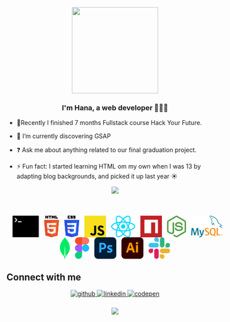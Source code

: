    

<div align="center"><img src="https://media.tenor.com/NqKn2UhXzU0AAAAi/get-greeting-say-hi.gif" align="center" width="200" height="200" /></div>  

### <div align="center">I'm Hana, a web developer 👩‍💻🚀</div>  
  

- 🔭Recently I finished 7 months Fullstack course Hack Your Future.
  

- 🌱 I’m currently discovering GSAP
  

- ❓ Ask me about anything related to our final graduation project.  
  

- ⚡ Fun fact: I started learning HTML om my own when I was 13 by adapting blog backgrounds, and picked it up last year ☀️



<div align="center"><img src="https://github-readme-stats.vercel.app/api?username=hhana1-a&show_icons=true&count_private=true&hide_border=true" align="center" /></div>  


<br/>  
<br/>  

<br/>  
<div style="display: flex; flex-wrap: wrap; gap: 20; justify-content: center;">  &nbsp;&nbsp;&nbsp;
    <img src="./assets/terminal.svg" alt="Terminal" height="50" >&nbsp;&nbsp;&nbsp;
    <img src="./assets/html-5.svg" alt="HTML5" height="50">&nbsp;&nbsp;&nbsp;
    <img src="./assets/css-3.svg" alt="CSS3" height="50" >&nbsp;&nbsp;&nbsp;
    <img src="./assets/javascript.svg" alt="JavaScript" height="50">&nbsp;&nbsp;&nbsp;
    <img src="./assets/react.svg" alt="React" height="50" >&nbsp;&nbsp;&nbsp;
    <img src="./assets/npm-icon.svg" alt="NPM" height="50" >&nbsp;&nbsp;&nbsp;
    <img src="./assets/nodejs-icon.svg" alt="Node.js" height="50" >&nbsp;&nbsp;&nbsp;
    <img src="./assets/mysql.svg" alt="MySQL" height="50" >&nbsp;&nbsp;&nbsp;
    <img src="./assets/mongodb-icon.svg" alt="MongoDB" height="50" >&nbsp;&nbsp;&nbsp;
    <img src="./assets/figma.svg" alt="Figma" height="50">&nbsp;&nbsp;&nbsp;
    <img src="./assets/adobe-photoshop.svg" alt="Photoshop" height="50">&nbsp;&nbsp;&nbsp;
    <img src="./assets/adobe-illustrator.svg" alt="Illustrator" height="50">&nbsp;&nbsp;&nbsp;
    <img src="./assets/slack-icon.svg" alt="Slack" height="50" >&nbsp;&nbsp;&nbsp;
</div>


## Connect with me  
<div align="center">
<a href="https://github.com/hhana1-a" target="_blank">
<img src=https://img.shields.io/badge/github-%2324292e.svg?&style=for-the-badge&logo=github&logoColor=white alt=github style="margin-bottom: 5px;" />
</a>
<a href="https://www.linkedin.com/in/hana-hulic-45816221b" target="_blank">
<img src=https://img.shields.io/badge/linkedin-%231E77B5.svg?&style=for-the-badge&logo=linkedin&logoColor=white alt=linkedin style="margin-bottom: 5px;" />
</a>
<a href="https://codepen.io/heyhana_777" target="_blank">
<img src=https://img.shields.io/badge/codepen-%23131417.svg?&style=for-the-badge&logo=codepen&logoColor=white alt=codepen style="margin-bottom: 5px;" />
</a>  
</div>  
  

<br/>  




<div align="center">
<img src="https://komarev.com/ghpvc/?username=hhana1-a&&style=flat-square" align="center" />
</div>  
  
